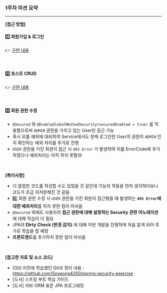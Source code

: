 ### 1주차 미션 요약

------

**[접근 방법]**

#### 1️⃣ 회원가입 & 로그인

👉 [구현 내용](./회원가입&로그인.md)

<br />

#### 2️⃣ 포스트 CRUD

👉  [구현 내용](./포스트CRUD.md)

<br />

#### 3️⃣ 회원 권한 수정

- `@Secured` 와 `@EnableGlobalMethodSecurity(securedEnabled = true)` 를 적용함으로써 `ADMIN` 권한을 가지고 있는 User만 접근 가능
- 혹시 모를 예외에 대비하여 Service에서도 현재 로그인한 User의 권한이 `ADMIN` 인지 확인하는 예외 처리를 추가로 진행 
- `USER` 권한을 가진 회원이 접근 시 `403 Error` 가 발생하여 이를 ErrorCode에 추가하였으나 예외처리는 아직 하지 못함😢

<br />

**[특이사항]**

- 더 깔끔한 코드를 작성할 수도 있었을 것 같은데 기능의 작동을 먼저 생각하다보니 코드가 조금 지저분해진 것 같음 
- 8️⃣ 회원 권한 수정 시 `USER` 권한을 가진 회원이 접근했을 때 발생하는 **`403 Error`에 대한 예외처리**를 하지 못한 점이 아쉬움
- `@Secured` 외에도 사용자의 **접근 권한에 대해 설정하는 Security 관련 어노테이션**에 대해 학습이 더 필요
- JPA의 **Dirty Check (변경 감지)** 에 대해 이번 개발을 진행하며 처음 알게 되어 추가로 학습을 할 예정
- **프론트엔드**를 추가하지 못한 점이 아쉬움

<br />

**[참고한 자료 및  소스 코드]**

- [Git] 이전에 학습했던 Git과 정리 내용 : https://github.com/Soyeong4250/spring-security-exercise
- [도서] 스프링 부트 핵심 가이드
- [도서] 자바 ORM 표준 JPA 프로그래밍
